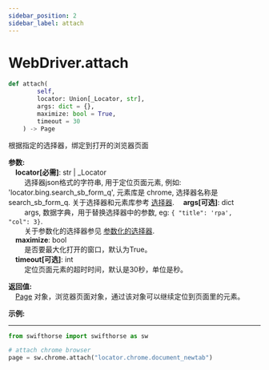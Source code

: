 ```yaml
---
sidebar_position: 2
sidebar_label: attach
---
```

# WebDriver.attach

```python
def attach(
        self,
        locator: Union[_Locator, str],
        args: dict = {},
        maximize: bool = True,
        timeout = 30
    ) -> Page
```  

根据指定的选择器，绑定到打开的浏览器页面

**参数:**  
   &emsp;**locator[必需]**: str | _Locator   
        &emsp;&emsp; 选择器json格式的字符串, 用于定位页面元素, 例如: 'locator.bing.search_sb_form_q', 元素库是 chrome, 选择器名称是 search_sb_form_q. 关于选择器和元素库参考 [选择器](./../../../concepts/locator.md). 
    &emsp;**args[可选]**: dict  
        &emsp;&emsp; args, 数据字典，用于替换选择器中的参数, eg: `{ "title": 'rpa',  "col": 3}`.  
        &emsp;&emsp; 关于参数化的选择器参见 [参数化的选择器](./../../../concepts/locator.md#parametric-locator).  
    &emsp;**maximize**: bool  
        &emsp;&emsp; 是否要最大化打开的窗口，默认为True。  
    &emsp;**timeout[可选]**: int  
        &emsp;&emsp; 定位页面元素的超时时间，默认是30秒，单位是秒。 

**返回值:**  
    &emsp;[Page](./browser/page/page.md) 对象，浏览器页面对象，通过该对象可以继续定位到页面里的元素。

**示例:**
***
```python
from swifthorse import swifthorse as sw

# attach chrome browser
page = sw.chrome.attach("locator.chrome.document_newtab")
```